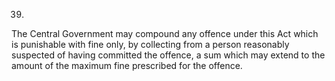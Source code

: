 39.
The Central Government may compound any offence under this Act which is punishable with fine only, by collecting from a person reasonably suspected of having committed the offence, a sum which may extend to the amount of the maximum fine prescribed for the offence.
